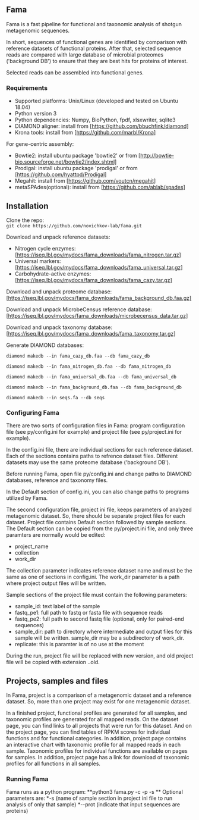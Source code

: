 ## Fama

Fama is a fast pipeline for functional and taxonomic analysis of shotgun metagenomic sequences. 

In short, sequences of functional genes are identified by comparison with reference datasets of functional proteins. After that, selected sequence reads are compared with large database of microbial proteomes ('background DB') to ensure that they are best hits for proteins of interest.

Selected reads can be assembled into functional genes.


### Requirements
* Supported platforms: Unix/Linux (developed and tested on Ubuntu 18.04)
* Python version 3
* Python dependencies: Numpy, BioPython, fpdf, xlsxwriter, sqlite3
* DIAMOND aligner: install from [https://github.com/bbuchfink/diamond]
* Krona tools: install from [https://github.com/marbl/Krona]

For gene-centric assembly:

* Bowtie2: install ubuntu package 'bowtie2' or from [http://bowtie-bio.sourceforge.net/bowtie2/index.shtml]
* Prodigal: install ubuntu package 'prodigal' or from [https://github.com/hyattpd/Prodigal]
* Megahit: install from [https://github.com/voutcn/megahit]
* metaSPAdes(optional): install from [https://github.com/ablab/spades]


## Installation
Clone the repo:  
`git clone https://github.com/novichkov-lab/fama.git`

Download and unpack reference datasets:
* Nitrogen cycle enzymes: [https://iseq.lbl.gov/mydocs/fama_downloads/fama_nitrogen.tar.gz] 
* Universal markers: [https://iseq.lbl.gov/mydocs/fama_downloads/fama_universal.tar.gz] 
* Carbohydrate-active enzymes: [https://iseq.lbl.gov/mydocs/fama_downloads/fama_cazy.tar.gz] 

Download and unpack proteome database: [https://iseq.lbl.gov/mydocs/fama_downloads/fama_background_db.faa.gz] 

Download and unpack MicrobeCensus reference database: [https://iseq.lbl.gov/mydocs/fama_downloads/microbecensus_data.tar.gz] 

Download and unpack taxonomy database: [https://iseq.lbl.gov/mydocs/fama_downloads/fama_taxonomy.tar.gz] 


Generate DIAMOND databases:  

`diamond makedb --in fama_cazy_db.faa --db fama_cazy_db`

`diamond makedb --in fama_nitrogen_db.faa --db fama_nitrogen_db`

`diamond makedb --in fama_universal_db.faa --db fama_universal_db`

`diamond makedb --in fama_background_db.faa --db fama_background_db`

`diamond makedb --in seqs.fa --db seqs`



### Configuring Fama
There are two sorts of configuration files in Fama: program configuration file (see py/config.ini for example) and project file (see py/project.ini for example).

In the config.ini file, there are individual sections for each reference dataset. Each of the sections contains paths to refrence dataset files. Different datasets may use the same proteome database ('background DB').

Before running Fama, open file py/config.ini and change paths to DIAMOND databases, reference and taxonomy files.

In the Default section of config.ini, you can also change paths to programs utilized by Fama.


The second configuration file, project ini file, keeps parameters of analyzed metagenomic dataset. So, there should be separate project files for each dataset. 
Project file contains Default section followed by sample sections. The Default section can be copied from the py/project.ini file, and only three paramters are normally would be edited:
* project_name
* collection
* work_dir

The collection parameter indicates reference dataset name and must be the same as one of sections in config.ini.
The work_dir parameter is a path where project output files will be written.

Sample sections of the project file must contain the following parameters:
* sample_id: text label of the sample
* fastq_pe1: full path to fastq or fasta file with sequence reads
* fastq_pe2: full path to second fastq file (optional, only for paired-end sequences) 
* sample_dir: path to directory where intermediate and output files for this sample will be written. sample_dir may be a subdirectory of work_dir.
* replicate: this is paramter is of no use at the moment

During the run, project file will be replaced with new version, and old project file will be copied with extension .<number>.old.

## Projects, samples and files

In Fama, project is a comparison of a metagenomic dataset and a reference dataset. So, more than one project may exist for one metagenomic dataset. 

In a finished project, functional profiles are generated for all samples, and taxonomic profiles are generated for all mapped reads. On the dataset page, you can find links to all projects that were run for this dataset. And on the
project page, you can find tables of RPKM scores for individual functions and for functional categories. In addition, project page contains an interactive chart with taxonomic profile for all mapped reads in each sample. 
Taxonomic profiles for individual functions are available on pages for samples. In addition, project page has a link for download of taxonomic profiles for all functions in all samples.

### Running Fama

Fama runs as a python program:
**python3 fama.py -c <config ini file path> -p <project ini file path> -s **
Optional parameters are: 
*-s  (name of sample section in project ini file to run analysis of only that sample)
*--prot (indicate that input sequences are proteins)

